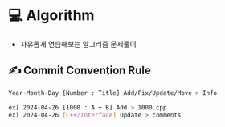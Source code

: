 <!--------------------------------------------------------->
<!-----------------------Title----------------------------->
<!--------------------------------------------------------->
# 💻 Algorithm
* 자유롭게 연습해보는 알고리즘 문제풀이


## :writing_hand: Commit Convention Rule

```bash
Year-Month-Day [Number : Title] Add/Fix/Update/Move > Info

ex) 2024-04-26 [1000 : A + B] Add > 1000.cpp
ex) 2024-04-26 [C++/Interface] Update > comments
```